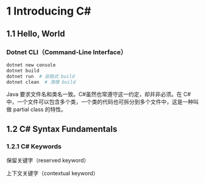 # 1 Introducing C#

## 1.1 Hello, World

### Dotnet CLI（Command-Line Interface）

```sh
dotnet new console
dotnet build
dotnet run  # 会隐式 build
dotnet clean  # 清理 build
```

Java 要求文件名和类名一致。C#虽然也常遵守这一约定，却并非必须。在 C#中，一个文件可以包含多个类，一个类的代码也可拆分到多个文件中，这是一种叫做 partial class 的特性。

## 1.2 C# Syntax Fundamentals

### 1.2.1 C# Keywords

保留关键字（reserved keyword）

上下文关键字（contextual keyword）
